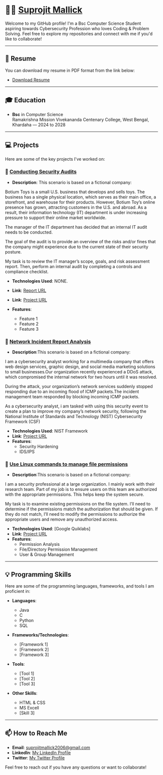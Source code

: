 # 👨‍💻 [Suprojit Mallick](https://www.linkedin.com/in/suprojit-mallick-462437311)  

Welcome to my GitHub profile! I'm a Bsc Computer Science Student aspiring towards Cybersecurity Profession who loves Coding & Problem Solving. Feel free to explore my repositories and connect with me if you'd like to collaborate!

---

## 📄 Resume

You can download my resume in PDF format from the link below:

- [Download Resume](https://github.com/user-attachments/files/18920695/Simple.Modern.Free.Resume.Template.pdf)


---

## 🎓 Education

- **Bsc** in Computer Science  
  Ramakrishna Mission Vivekananda Centenary College, West Bengal, Khardaha — 2024 to 2028
  
---

## 💻 Projects

Here are some of the key projects I've worked on:

### 🚀 [Conducting Security Audits](#)  
- **Description**: This scenario is based on a fictional company:

Botium Toys is a small U.S. business that develops and sells toys. The business has a single physical location, which serves as their main office, a storefront, and warehouse for their products. However, Botium Toy’s online presence has grown, attracting customers in the U.S. and abroad. As a result, their information technology (IT) department is under increasing pressure to support their online market worldwide. 

The manager of the IT department has decided that an internal IT audit needs to be conducted. 

The goal of the audit is to provide an overview of the risks and/or fines that the company might experience due to the current state of their security posture.

My task is to review the IT manager’s scope, goals, and risk assessment report. Then, perform an internal audit by completing a controls and compliance checklist.
- **Technologies Used**: NONE.
- **Link**: [Report URL](https://github.com/user-attachments/files/18920723/Botium.Toys_.Scope.goals.and.risk.assessment.report.pdf)

- **Link**: [Project URL](https://github.com/user-attachments/files/18920720/Controls.and.compliance.checklist.1.pdf)

- **Features**:  
    - Feature 1  
    - Feature 2  
    - Feature 3  

### 🚀 [Network Incident Report Analysis](#)  
- **Description**:This scenario is based on a fictional company:

I am a cybersecurity analyst working for a multimedia company that offers web design services, graphic design, and social media marketing solutions to small businesses.Our organization recently experienced a DDoS attack, which compromised the internal network for two hours until it was resolved.

During the attack, your organization’s network services suddenly stopped responding due to an incoming flood of ICMP packets.The incident management team responded by blocking incoming ICMP packets.

As a cybersecurity analyst, i am tasked with using this security event to create a plan to improve my company’s network security, following the National Institute of Standards and Technology (NIST) Cybersecurity Framework (CSF)
- **Technologies Used**: NIST Framework 
- **Link**: [Project URL](https://docs.google.com/document/d/13ExF50Ki1qy7QqAQUwioP_GNw72zv8p0Ufka2meTTaY/edit?usp=sharing)  
- **Features**:  
    - Security Hardening 
    - IDS/IPS

### 🚀 [Use Linux commands to manage file permissions](#)  
- **Description**:This scenario is based on a fictional company:

 I am a security professional at a large organization. I mainly work with their research team. Part of my job is to ensure users on this team are authorized with the appropriate permissions. This helps keep the system secure. 

My task is to examine existing permissions on the file system. I’ll need to determine if the permissions match the authorization that should be given. If they do not match, I’ll need to modify the permissions to authorize the appropriate users and remove any unauthorized access.
- **Technologies Used**: [Google Quiklabs]  
- **Link**: [Project URL](https://github.com/user-attachments/files/18901690/File.permissions.in.Linux.docx)
- **Features**:  
    - Permission Analysis  
    - File/Directory Permission Management 
    - User & Group Management  

---

## 💡 Programming Skills

Here are some of the programming languages, frameworks, and tools I am proficient in:

- **Languages**:  
  - Java
  - C
  - Python
  - SQL

- **Frameworks/Technologies**:  
  - [Framework 1]  
  - [Framework 2]  
  - [Framework 3]  

- **Tools**:  
  - [Tool 1]  
  - [Tool 2]  
  - [Tool 3]  

- **Other Skills**:  
  - HTML & CSS
  - MS Excell
  - [Skill 3]

---

## 📫 How to Reach Me

- **Email**: suprojitmallick2006@gmail.com
- **LinkedIn**: [My LinkedIn Profile](https://www.linkedin.com/in/suprojit-mallick-462437311)
- **Twitter**: [My Twitter Profile](https://x.com/supM206)

Feel free to reach out if you have any questions or want to collaborate!
